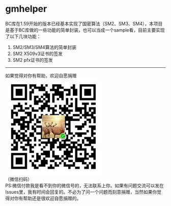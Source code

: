 # gmhelper
BC库在1.59开始的版本已经基本实现了国密算法（SM2、SM3、SM4），本项目是基于BC库做的一些功能的简单封装，也可以当成一个sample看，目前主要实现了以下几块功能：  
1. SM2/SM3/SM4算法的简单封装  
2. SM2 X509v3证书的签发  
3. SM2 pfx证书的签发  

------------------
如果觉得对你有帮助，欢迎自愿捐赠  
![微信扫码](https://github.com/ZZMarquis/gmhelper/blob/master/donate.png "")  
（微信扫码）  
PS:微信付款我是看不到你的微信号的，无法联系上你。如果有问题交流可以发在Issues里，我有时间会回复的。不必为了问一个问题而刻意捐赠，当然如果你觉得对你有帮助还是很欢迎自愿捐赠的。
